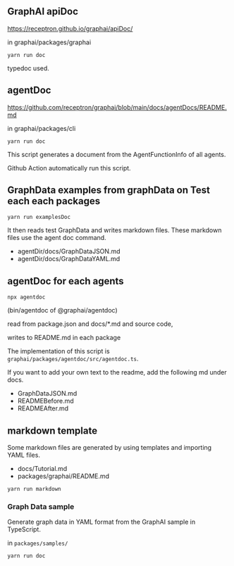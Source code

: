 
## GraphAI apiDoc

https://receptron.github.io/graphai/apiDoc/

in graphai/packages/graphai

```
yarn run doc
```

typedoc used.

## agentDoc

https://github.com/receptron/graphai/blob/main/docs/agentDocs/README.md

in graphai/packages/cli

```
yarn run doc
```

This script generates a document from the AgentFunctionInfo of all agents.

Github Action automatically run this script.

## GraphData examples from graphData on Test each each packages

```
yarn run examplesDoc
```

It then reads test GraphData and writes markdown files.
These markdown files use the agent doc command.

- agentDir/docs/GraphDataJSON.md
- agentDir/docs/GraphDataYAML.md



## agentDoc for each agents

```
npx agentdoc
```

(bin/agentdoc of @graphai/agentdoc)

read from package.json and docs/*.md and source code,

writes to README.md in each package

The implementation of this script is `graphai/packages/agentdoc/src/agentdoc.ts`.


If you want to add your own text to the readme, add the following md under docs.

- GraphDataJSON.md
- READMEBefore.md
- READMEAfter.md

## markdown template

Some markdown files are generated by using templates and importing YAML files.

- docs/Tutorial.md
- packages/graphai/README.md

```
yarn run markdown
```


### Graph Data sample

Generate graph data in YAML format from the GraphAI sample in TypeScript.

in `packages/samples/`

```
yarn run doc
```